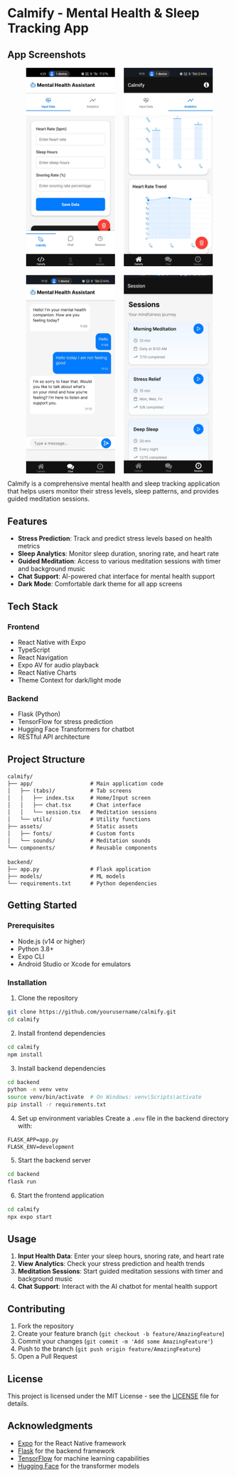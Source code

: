 # Calmify - Mental Health & Sleep Tracking App

## App Screenshots

<div style="display: flex; flex-wrap: wrap; gap: 20px; justify-content: center;">
  <img src="calmify/assets/screenshots/ui.jpg" alt="Calmify UI" width="200"/>
  <img src="calmify/assets/screenshots/analytics.jpg" alt="Analytics View" width="200"/>
  <img src="calmify/assets/screenshots/chatbot.jpg" alt="Chat Interface" width="200"/>
  <img src="calmify/assets/screenshots/sessions.png" alt="Meditation Sessions" width="200"/>
</div>

Calmify is a comprehensive mental health and sleep tracking application that helps users monitor their stress levels, sleep patterns, and provides guided meditation sessions.

## Features

- **Stress Prediction**: Track and predict stress levels based on health metrics
- **Sleep Analytics**: Monitor sleep duration, snoring rate, and heart rate
- **Guided Meditation**: Access to various meditation sessions with timer and background music
- **Chat Support**: AI-powered chat interface for mental health support
- **Dark Mode**: Comfortable dark theme for all app screens

## Tech Stack

### Frontend
- React Native with Expo
- TypeScript
- React Navigation
- Expo AV for audio playback
- React Native Charts
- Theme Context for dark/light mode

### Backend
- Flask (Python)
- TensorFlow for stress prediction
- Hugging Face Transformers for chatbot
- RESTful API architecture

## Project Structure

```
calmify/
├── app/                  # Main application code
│   ├── (tabs)/           # Tab screens
│   │   ├── index.tsx     # Home/Input screen
│   │   ├── chat.tsx      # Chat interface
│   │   └── session.tsx   # Meditation sessions
│   └── utils/            # Utility functions
├── assets/               # Static assets
│   ├── fonts/            # Custom fonts
│   └── sounds/           # Meditation sounds
└── components/           # Reusable components

backend/
├── app.py                # Flask application
├── models/               # ML models
└── requirements.txt      # Python dependencies
```

## Getting Started

### Prerequisites
- Node.js (v14 or higher)
- Python 3.8+
- Expo CLI
- Android Studio or Xcode for emulators

### Installation

1. Clone the repository
```bash
git clone https://github.com/yourusername/calmify.git
cd calmify
```

2. Install frontend dependencies
```bash
cd calmify
npm install
```

3. Install backend dependencies
```bash
cd backend
python -m venv venv
source venv/bin/activate  # On Windows: venv\Scripts\activate
pip install -r requirements.txt
```

4. Set up environment variables
Create a `.env` file in the backend directory with:
```
FLASK_APP=app.py
FLASK_ENV=development
```

5. Start the backend server
```bash
cd backend
flask run
```

6. Start the frontend application
```bash
cd calmify
npx expo start
```

## Usage

1. **Input Health Data**: Enter your sleep hours, snoring rate, and heart rate
2. **View Analytics**: Check your stress prediction and health trends
3. **Meditation Sessions**: Start guided meditation sessions with timer and background music
4. **Chat Support**: Interact with the AI chatbot for mental health support

## Contributing

1. Fork the repository
2. Create your feature branch (`git checkout -b feature/AmazingFeature`)
3. Commit your changes (`git commit -m 'Add some AmazingFeature'`)
4. Push to the branch (`git push origin feature/AmazingFeature`)
5. Open a Pull Request

## License

This project is licensed under the MIT License - see the [LICENSE](LICENSE) file for details.

## Acknowledgments

- [Expo](https://expo.dev/) for the React Native framework
- [Flask](https://flask.palletsprojects.com/) for the backend framework
- [TensorFlow](https://www.tensorflow.org/) for machine learning capabilities
- [Hugging Face](https://huggingface.co/) for the transformer models 
